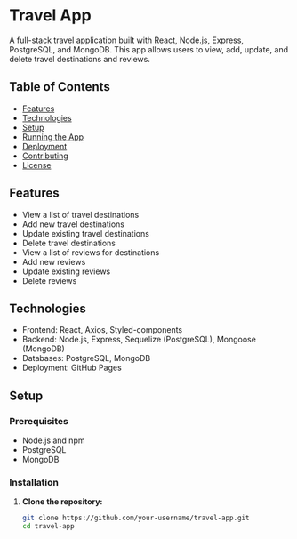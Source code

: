 # Travel App

A full-stack travel application built with React, Node.js, Express, PostgreSQL, and MongoDB. This app allows users to view, add, update, and delete travel destinations and reviews.

## Table of Contents

- [Features](#features)
- [Technologies](#technologies)
- [Setup](#setup)
- [Running the App](#running-the-app)
- [Deployment](#deployment)
- [Contributing](#contributing)
- [License](#license)

## Features

- View a list of travel destinations
- Add new travel destinations
- Update existing travel destinations
- Delete travel destinations
- View a list of reviews for destinations
- Add new reviews
- Update existing reviews
- Delete reviews

## Technologies

- Frontend: React, Axios, Styled-components
- Backend: Node.js, Express, Sequelize (PostgreSQL), Mongoose (MongoDB)
- Databases: PostgreSQL, MongoDB
- Deployment: GitHub Pages

## Setup

### Prerequisites

- Node.js and npm
- PostgreSQL
- MongoDB

### Installation

1. **Clone the repository:**

   ```bash
   git clone https://github.com/your-username/travel-app.git
   cd travel-app
